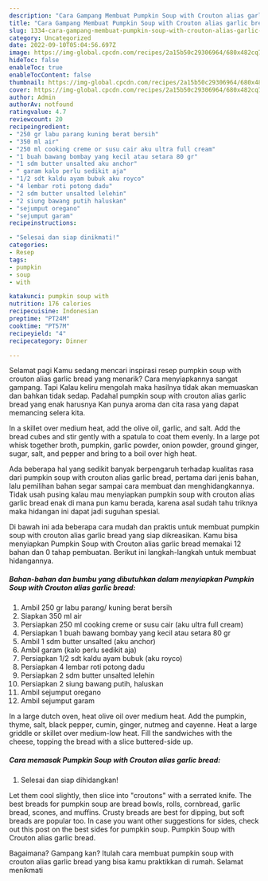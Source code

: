 ```yaml
---
description: "Cara Gampang Membuat Pumpkin Soup with Crouton alias garlic bread yang Bikin Ngiler"
title: "Cara Gampang Membuat Pumpkin Soup with Crouton alias garlic bread yang Bikin Ngiler"
slug: 1334-cara-gampang-membuat-pumpkin-soup-with-crouton-alias-garlic-bread-yang-bikin-ngiler
category: Uncategorized
date: 2022-09-10T05:04:56.697Z
image: https://img-global.cpcdn.com/recipes/2a15b50c29306964/680x482cq70/pumpkin-soup-with-crouton-alias-garlic-bread-foto-resep-utama.jpg
hideToc: false
enableToc: true
enableTocContent: false
thumbnail: https://img-global.cpcdn.com/recipes/2a15b50c29306964/680x482cq70/pumpkin-soup-with-crouton-alias-garlic-bread-foto-resep-utama.jpg
cover: https://img-global.cpcdn.com/recipes/2a15b50c29306964/680x482cq70/pumpkin-soup-with-crouton-alias-garlic-bread-foto-resep-utama.jpg
author: Admin
authorAv: notfound
ratingvalue: 4.7
reviewcount: 20
recipeingredient:
- "250 gr labu parang kuning berat bersih"
- "350 ml air"
- "250 ml cooking creme or susu cair aku ultra full cream"
- "1 buah bawang bombay yang kecil atau setara 80 gr"
- "1 sdm butter unsalted aku anchor"
- " garam kalo perlu sedikit aja"
- "1/2 sdt kaldu ayam bubuk aku royco"
- "4 lembar roti potong dadu"
- "2 sdm butter unsalted lelehin"
- "2 siung bawang putih haluskan"
- "sejumput oregano"
- "sejumput garam"
recipeinstructions:

- "Selesai dan siap dinikmati!"
categories:
- Resep
tags:
- pumpkin
- soup
- with

katakunci: pumpkin soup with 
nutrition: 176 calories
recipecuisine: Indonesian
preptime: "PT24M"
cooktime: "PT57M"
recipeyield: "4"
recipecategory: Dinner

---
```



Selamat pagi Kamu sedang mencari inspirasi resep pumpkin soup with crouton alias garlic bread yang menarik? Cara menyiapkannya sangat gampang. Tapi Kalau keliru mengolah maka hasilnya tidak akan memuaskan dan bahkan tidak sedap. Padahal pumpkin soup with crouton alias garlic bread yang enak harusnya Kan punya aroma dan cita rasa yang dapat memancing selera kita.


In a skillet over medium heat, add the olive oil, garlic, and salt. Add the bread cubes and stir gently with a spatula to coat them evenly. In a large pot whisk together broth, pumpkin, garlic powder, onion powder, ground ginger, sugar, salt, and pepper and bring to a boil over high heat.

Ada beberapa hal yang sedikit banyak berpengaruh terhadap kualitas rasa dari pumpkin soup with crouton alias garlic bread, pertama dari jenis bahan, lalu pemilihan bahan segar sampai cara membuat dan menghidangkannya. Tidak usah pusing kalau mau menyiapkan pumpkin soup with crouton alias garlic bread enak di mana pun kamu berada, karena asal sudah tahu triknya maka hidangan ini dapat jadi suguhan spesial.


Di bawah ini ada beberapa cara mudah dan praktis untuk membuat pumpkin soup with crouton alias garlic bread yang siap dikreasikan. Kamu bisa menyiapkan Pumpkin Soup with Crouton alias garlic bread memakai 12 bahan dan 0 tahap pembuatan. Berikut ini langkah-langkah untuk membuat hidangannya.

<!--inarticleads1-->

##### Bahan-bahan dan bumbu yang dibutuhkan dalam menyiapkan Pumpkin Soup with Crouton alias garlic bread:

1. Ambil 250 gr labu parang/ kuning berat bersih
1. Siapkan 350 ml air
1. Persiapkan 250 ml cooking creme or susu cair (aku ultra full cream)
1. Persiapkan 1 buah bawang bombay yang kecil atau setara 80 gr
1. Ambil 1 sdm butter unsalted (aku anchor)
1. Ambil  garam (kalo perlu sedikit aja)
1. Persiapkan 1/2 sdt kaldu ayam bubuk (aku royco)
1. Persiapkan 4 lembar roti potong dadu
1. Persiapkan 2 sdm butter unsalted lelehin
1. Persiapkan 2 siung bawang putih, haluskan
1. Ambil sejumput oregano
1. Ambil sejumput garam


In a large dutch oven, heat olive oil over medium heat. Add the pumpkin, thyme, salt, black pepper, cumin, ginger, nutmeg and cayenne. Heat a large griddle or skillet over medium-low heat. Fill the sandwiches with the cheese, topping the bread with a slice buttered-side up. 

<!--inarticleads2-->

##### Cara memasak Pumpkin Soup with Crouton alias garlic bread:


1. Selesai dan siap dihidangkan!

Let them cool slightly, then slice into &#34;croutons&#34; with a serrated knife. The best breads for pumpkin soup are bread bowls, rolls, cornbread, garlic bread, scones, and muffins. Crusty breads are best for dipping, but soft breads are popular too. In case you want other suggestions for sides, check out this post on the best sides for pumpkin soup. Pumpkin Soup with Crouton alias garlic bread. 

Bagaimana? Gampang kan? Itulah cara membuat pumpkin soup with crouton alias garlic bread yang bisa kamu praktikkan di rumah. Selamat menikmati
